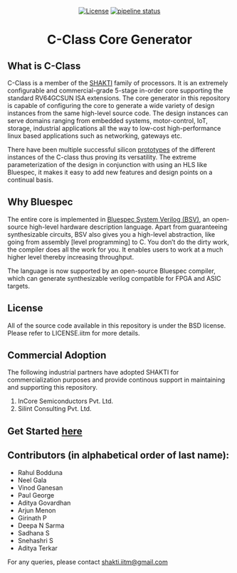 <div class="title-block" style="text-align: center;" align="center">

[![License](https://img.shields.io/badge/License-BSD%203--Clause-blue.svg)](LICENSE)
[![pipeline status](https://gitlab.com/shaktiproject/cores/c-class/badges/master/pipeline.svg)](https://gitlab.com/shaktiproject/cores/c-class/commits/master)
# C-Class Core Generator
</div>

## What is C-Class 

C-Class is a member of the [SHAKTI](https://shakti.org.in) family of processors.
It is an extremely configurable and commercial-grade 5-stage in-order core supporting the standard
RV64GCSUN ISA extensions. The core generator in this repository is capable of configuring the core
to generate a wide variety of design instances from the same high-level source code. The design instances
can serve domains ranging from embedded systems, motor-control, IoT, storage, industrial applications
all the way to low-cost high-performance linux based applications such as networking, gateways etc.

There have been multiple successful silicon [prototypes](http://shakti.org.in/tapeout.html)
of the different instances of the C-class thus proving its versatility. The extreme parameterization
of the design in conjunction with using an HLS like Bluespec, it makes it easy to add new features
and design points on a continual basis.

## Why Bluespec
The entire core is implemented in [Bluespec System Verilog (BSV)](https://github.com/BSVLang/Main), 
an open-source high-level hardware description language. Apart from guaranteeing synthesizable
circuits, BSV also gives you a high-level abstraction, like going from assembly [level programming] 
to C. You don’t do the dirty work, the compiler does all the work for you. It enables users to work 
at a much higher level thereby increasing throughput. 

The language is now supported by an open-source Bluespec compiler, which can generate synthesizable
verilog compatible for FPGA and ASIC targets.

## License
All of the source code available in this repository is under the BSD license. 
Please refer to LICENSE.iitm for more details.

## Commercial Adoption
The following industrial partners have adopted SHAKTI for commercialization purposes and provide
continous support in maintaining and supporting this repository.

1. InCore Semiconductors Pvt. Ltd.
2. Silint Consulting Pvt. Ltd.

## Get Started [here](https://c-class.readthedocs.io/)

## Contributors (in alphabetical order of last name):

- Rahul Bodduna
- Neel Gala
- Vinod Ganesan
- Paul George
- Aditya Govardhan
- Arjun Menon
- Girinath P
- Deepa N Sarma
- Sadhana S
- Snehashri S
- Aditya Terkar

For any queries, please contact shakti.iitm@gmail.com



